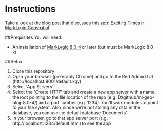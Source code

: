 # Instructions


Take a look at the blog post that discusses this app: [Exciting Times in MarkLogic Geospatial](http://developer.marklogic.com/blog/exciting-times-in-marklogic-geospatial)

##Prequisites
You will need:
* An installation of [MarkLogic 8.0-4](https://developer.marklogic.com/products) or later (but must be MarkLogic 8.0-x)

##Setup
1. Clone this repository
2. Open your browser (preferably Chrome) and go to the Red Admin GUI (http://localhost:8001/default.xqy)
3. Select 'App Servers'
4. Select the 'Create HTTP' tab and create a new app server with a name, the root pointing to the file location of the repo (e.g. D:/github/ml-geo-blog-8.0-4/) and a port number (e.g. 1234). You'll want modules to point to your file system. Also, since we're not storing any data in the database, you can use the default database 'Documents' 
5. In your browser, go to that app server port (e.g. http://localhost:1234/default.html) to see the app
